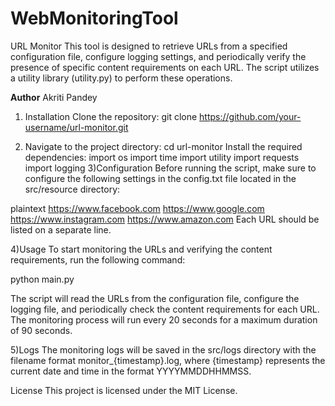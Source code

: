 # WebMonitoringTool
URL Monitor
This tool is designed to retrieve URLs from a specified configuration file, configure logging settings, and periodically verify the presence of specific content requirements on each URL. The script utilizes a utility library (utility.py) to perform these operations.

**Author**
Akriti Pandey

1) Installation
Clone the repository:
git clone https://github.com/your-username/url-monitor.git

2) Navigate to the project directory:
cd url-monitor
Install the required dependencies:
import os
import time
import utility
import requests
import logging
3)Configuration
Before running the script, make sure to configure the following settings in the config.txt file located in the src/resource directory:

plaintext
https://www.facebook.com
https://www.google.com
https://www.instagram.com
https://www.amazon.com
Each URL should be listed on a separate line.

4)Usage
To start monitoring the URLs and verifying the content requirements, run the following command:

python main.py

The script will read the URLs from the configuration file, configure the logging file, and periodically check the content requirements for each URL. The monitoring process will run every 20 seconds for a maximum duration of 90 seconds.

5)Logs
The monitoring logs will be saved in the src/logs directory with the filename format monitor_{timestamp}.log, where {timestamp} represents the current date and time in the format YYYYMMDDHHMMSS.

License
This project is licensed under the MIT License.
